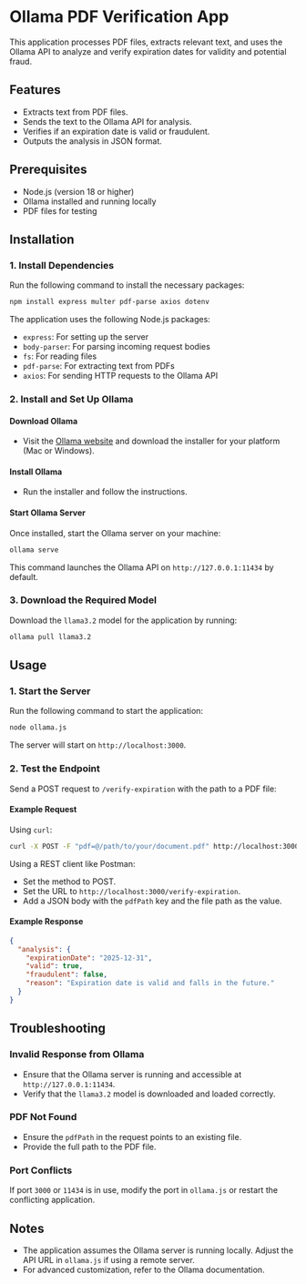 # Ollama PDF Verification App

This application processes PDF files, extracts relevant text, and uses the Ollama API to analyze and verify expiration dates for validity and potential fraud.

## Features

- Extracts text from PDF files.
- Sends the text to the Ollama API for analysis.
- Verifies if an expiration date is valid or fraudulent.
- Outputs the analysis in JSON format.

## Prerequisites

- Node.js (version 18 or higher)
- Ollama installed and running locally
- PDF files for testing

## Installation

### 1. Install Dependencies

Run the following command to install the necessary packages:

```bash
npm install express multer pdf-parse axios dotenv
```

The application uses the following Node.js packages:

- `express`: For setting up the server
- `body-parser`: For parsing incoming request bodies
- `fs`: For reading files
- `pdf-parse`: For extracting text from PDFs
- `axios`: For sending HTTP requests to the Ollama API

### 2. Install and Set Up Ollama

#### Download Ollama

- Visit the [Ollama website](https://ollama.ai/) and download the installer for your platform (Mac or Windows).

#### Install Ollama

- Run the installer and follow the instructions.

#### Start Ollama Server

Once installed, start the Ollama server on your machine:

```bash
ollama serve
```

This command launches the Ollama API on `http://127.0.0.1:11434` by default.

### 3. Download the Required Model

Download the `llama3.2` model for the application by running:

```bash
ollama pull llama3.2
```

## Usage

### 1. Start the Server

Run the following command to start the application:

```bash
node ollama.js
```

The server will start on `http://localhost:3000`.

### 2. Test the Endpoint

Send a POST request to `/verify-expiration` with the path to a PDF file:

#### Example Request

Using `curl`:

```bash
curl -X POST -F "pdf=@/path/to/your/document.pdf" http://localhost:3000/verify-expiration
```

Using a REST client like Postman:

- Set the method to POST.
- Set the URL to `http://localhost:3000/verify-expiration`.
- Add a JSON body with the `pdfPath` key and the file path as the value.

#### Example Response

```json
{
  "analysis": {
    "expirationDate": "2025-12-31",
    "valid": true,
    "fraudulent": false,
    "reason": "Expiration date is valid and falls in the future."
  }
}
```

## Troubleshooting

### Invalid Response from Ollama

- Ensure that the Ollama server is running and accessible at `http://127.0.0.1:11434`.
- Verify that the `llama3.2` model is downloaded and loaded correctly.

### PDF Not Found

- Ensure the `pdfPath` in the request points to an existing file.
- Provide the full path to the PDF file.

### Port Conflicts

If port `3000` or `11434` is in use, modify the port in `ollama.js` or restart the conflicting application.

## Notes

- The application assumes the Ollama server is running locally. Adjust the API URL in `ollama.js` if using a remote server.
- For advanced customization, refer to the Ollama documentation.
